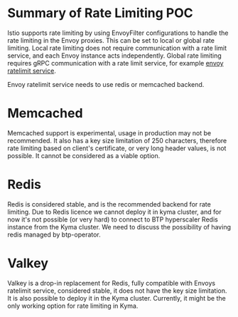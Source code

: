 # Summary of Rate Limiting POC

Istio supports rate limiting by using EnvoyFilter configurations to handle the rate limiting in the Envoy proxies. This can be set to local or global rate limiting. Local rate limiting does not require communication with a rate limit service, and each Envoy instance acts independently. Global rate limiting requires gRPC communication with a rate limit service, for example [envoy ratelimit service](https://github.com/envoyproxy/ratelimit).

Envoy ratelimit service needs to use redis or memcached backend.

# Memcached

Memcached support is experimental, usage in production may not be recommended. It also has a key size limitation of 250 characters, therefore rate limiting based on client's certificate, or very long header values, is not possible. It cannot be considered as a viable option.

# Redis

Redis is considered stable, and is the recommended backend for rate limiting. Due to Redis licence we cannot deploy it in kyma cluster, and for now it's not possible (or very hard) to connect to BTP hyperscaler Redis instance from the Kyma cluster. We need to discuss the possibility of having redis managed by btp-operator.

# Valkey

Valkey is a drop-in replacement for Redis, fully compatible with Envoys ratelimit service, considered stable, it does not have the key size limitation. It is also possible to deploy it in the Kyma cluster. Currently, it might be the only working option for rate limiting in Kyma.
